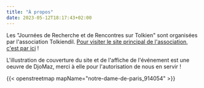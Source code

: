 ```yaml
---
title: "À propos"
date: 2023-05-12T18:17:43+02:00
---
```


Les "Journées de Recherche et de Rencontres sur Tolkien" sont organisées par l'association Tolkiendil. <a href="https://www.tolkiendil.com">Pour visiter le site principal de l'association, c'est par ici</a> !

L'illustration de couverture du site et de l'affiche de l'événement est une oeuvre de DjoMaz, merci à elle pour l'autorisation de nous en servir !

{{< openstreetmap mapName="notre-dame-de-paris_914054" >}}
